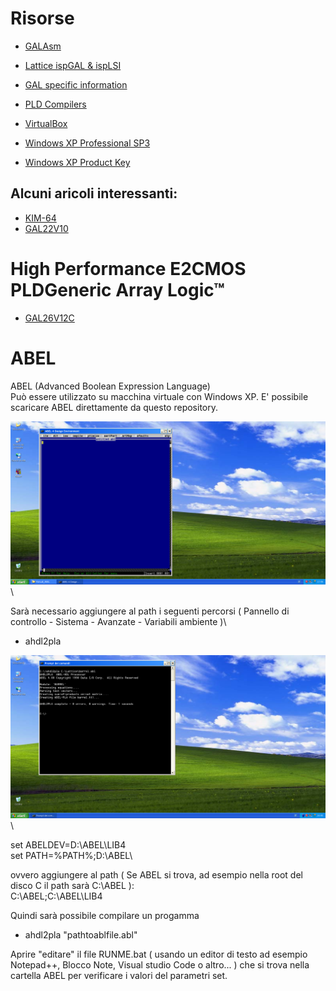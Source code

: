 # Risorse

- [GALAsm](https://github.com/daveho/GALasm)
- [Lattice ispGAL & ispLSI](https://www.ythiee.com/2023/01/08/lattice-ispgal-isplsi/)
- [GAL specific information](https://www.ythiee.com/2021/06/06/gal-specific-information/)
- [PLD Compilers](https://www.ythiee.com/2021/06/06/pld-compilers/)

- [VirtualBox](https://www.virtualbox.org/)
- [Windows XP Professional SP3](https://archive.org/details/WinXPProSP3x86)
- [Windows XP Product Key](https://github.com/Fuwn/xp)



## Alcuni aricoli interessanti:
- [KIM-64](https://www.ythiee.com/2025/01/05/kim-64/)
- [GAL22V10](https://www.ythiee.com/tag/gal22v10/)

# High Performance E2CMOS PLDGeneric Array Logic™

- [GAL26V12C](https://www.digikey.it/it/products/detail/rochester-electronics-llc/GAL26V12C-20LPI12121153)

# ABEL
ABEL (Advanced Boolean Expression Language)\
Può essere utilizzato su macchina virtuale con Windows XP.
E' possibile scaricare ABEL direttamente da questo repository.

![alt text](https://github.com/LucaEstiva/Hobby_8088_PC/blob/main/Images/ABEL/VirtualBox_Win_XP_ABEL_1.png?raw=true "ABEL ON XP")\

Sarà necessario aggiungere al path i seguenti percorsi ( Pannello di controllo - Sistema - Avanzate - Variabili ambiente )\

- ahdl2pla

![alt text](https://github.com/LucaEstiva/Hobby_8088_PC/blob/main/Images/ABEL/VirtualBox_Win_XP_ABEL.png?raw=true "ABEL ON XP")\

set ABELDEV=D:\ABEL\LIB4\
set PATH=%PATH%;D:\ABEL\

ovvero aggiungere al path ( Se ABEL si trova, ad esempio nella root del disco C il path sarà C:\ABEL ):\
C:\ABEL;C:\ABEL\LIB4

Quindi sarà possibile compilare un progamma 
- ahdl2pla "pathtoablfile.abl"

Aprire "editare" il file RUNME.bat ( usando un editor di testo ad esempio Notepad++, Blocco Note, Visual studio Code o altro... ) che si trova nella cartella ABEL per verificare i valori del parametri set.
